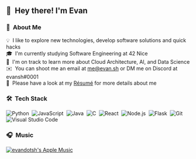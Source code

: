 ## 👋 &nbsp;Hey there! I'm Evan

### 🐰 &nbsp;About Me

💡 &nbsp;I like to explore new technologies, develop software solutions and quick hacks\
🎓 &nbsp;I'm currently studying Software Engineering at 42 Nice\
🌱 &nbsp;I'm on track to learn more about Cloud Architecture, AI, and Data Science\
✉️ &nbsp;You can shoot me an email at me@evan.sh or DM me on Discord at evansh#0001\
📄 &nbsp;Please have a look at my [Résumé](https://evan.sh/resume) for more details about me

### 🛠 &nbsp;Tech Stack

![Python](https://img.shields.io/badge/-Python-F9FAFB?style=flat&logo=python)&nbsp;
![JavaScript](https://img.shields.io/badge/-JavaScript-F9FAFB?style=flat&logo=javascript)&nbsp;
![Java](https://img.shields.io/badge/-Java-F9FAFB?style=flat&logo=Java&logoColor=FFA518)&nbsp;
![C](https://img.shields.io/badge/-C-F9FAFB?style=flat&logo=C&logoColor=A8B9CC)&nbsp;
![React](https://img.shields.io/badge/-React-F9FAFB?style=flat&logo=react)&nbsp;
![Node.js](https://img.shields.io/badge/-Node.js-F9FAFB?style=flat&logo=node.js)&nbsp;
![Flask](https://img.shields.io/badge/-Flask-F9FAFB?style=flat&logo=flask)&nbsp;
![Git](https://img.shields.io/badge/-Git-F9FAFB?style=flat&logo=git)&nbsp;
![Visual Studio Code](https://img.shields.io/badge/-Visual%20Studio%20Code-F9FAFB?style=flat&logo=visual-studio-code&logoColor=007ACC)&nbsp;

### 🎧 &nbsp;Music

[![evandotsh's Apple Music](https://github-profile-apple-music.web.app/api/v1/users/zcZdp57xndh5Om9RBKXI/recent/played/tracks?template=template_1_3)](#)
